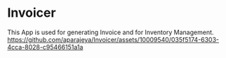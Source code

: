 # Invoicer
This App is used for generating Invoice and for Inventory Management.
https://github.com/aparajeya/Invoicer/assets/10009540/035f5174-6303-4cca-8028-c95466151a1a
